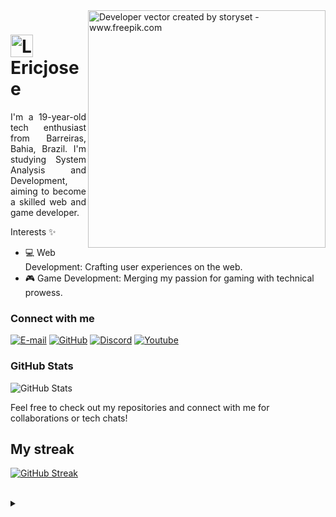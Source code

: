 <img align="right" alt="Developer vector created by storyset - www.freepik.com" height="380" src="https://instazoid.com/wp-content/uploads/2022/02/coding-image.png">

<h1>
    <a href="https://Ericjosee.github.io/">
     <img align="center" alt="Logo Eric Jose" width="36px" src="https://th.bing.com/th/id/R.9596db439ab39a11bcaa7bdc126407a3?rik=AgbEz%2b8MTWejew&riu=http%3a%2f%2ftsnimages.tsn.ca%2fImageProvider%2fTeamLogo%3fseoId%3dmemphis-grizzlies%26width%3d620%26height%3d620&ehk=EFeNjiQcWmCBoZW5oo%2bxYJive8TnIaFijTSHB5k%2fH9c%3d&risl=&pid=ImgRaw&r=0"></a>
    <span>Ericjosee</span>
</h1>

<p align="justify">I'm a 19-year-old tech enthusiast from Barreiras, Bahia, Brazil. I'm studying System Analysis and Development, aiming to become a skilled web and game developer.
<br></p>

 Interests ✨
- 💻 Web Development: Crafting user experiences on the web.
- 🎮 Game Development: Merging my passion for gaming with technical prowess.
<!--
[![Preview](https://img.shields.io/badge/Portfolio-000?style=for-the-badge&logo=github&logoColor=FF00F6)](https://Ericjosee.github.io/)
[![GitHub Page](https://img.shields.io/badge/Ericjosee.github.io-67136f?style=for-the-badge)](https://Ericjosee.github.io/)
-->
<h3 align="left">Connect with me</h3>

[![E-mail](https://img.shields.io/badge/-Email-000?style=for-the-badge&logo=microsoft-outlook&logoColor=007BFF)](mailto:Lingqeric@gmail.com)
[![GitHub](https://img.shields.io/badge/GitHub-100000?style=for-the-badge&logo=github&logoColor=white)](https://github.com/Ericjosee)
[![Discord](https://img.shields.io/badge/Discord-7289DA?style=for-the-badge&logo=discord&logoColor=white)](https://discord.com/channels/@eric093771/)
[![Youtube](https://img.shields.io/badge/YouTube-FF0000?style=for-the-badge&logo=youtube&logoColor=white)](https://www.youtube.com/channel/UCZyc5vRwBCJRDRmn2Cov3Fw)

<h3 align="left">GitHub Stats</h3>

![GitHub Stats](https://github-readme-stats.vercel.app/api?username=Ericjosee&theme=transparent&bg_color=000&border_color=30A3DC&show_icons=true&icon_color=30A3DC&title_color=E94D5F&text_color=FFF)

Feel free to check out my repositories and connect with me for collaborations or tech chats!

## My streak
[![GitHub Streak](https://streak-stats.demolab.com/?user=Ericjosee&theme=bear&background=000&border=30A3DC&dates=FFF)](https://git.io/streak-stats)

<!--[![Most Used Languages](https://github-readme-stats-git-masterrstaa-rickstaa.vercel.app/api/top-langs/?username=Ericjoseee&line_height=10&card_width=290&layout=compact&hide_title=false&count_private=true&langs_count=4&show_icons=true&title_color=FF00F6&hide=html,css&bg_color=000&text_color=8B8B8B&border_radius=3&border_color=561760&count_private=true)](https://github.com/Ericjosee/github-readme-stats)-->
<br>

<details align="left">
  <summary></summary> 
 
  - Badges by <a href="https://shields.io/">shields.io</a><br>
  - GitHub Stats by <a href="https://github.com/anuraghazra/github-readme-stats">anuraghazra</a>
  - Developer vector created by <a href="https://www.freepik.com/vectors/developer">storyset - www.freepik.com</a> (edited by author)
 
  <div align="right">Made with 💜 by <a href="https://github.com/Ericjosee">EA</a>.</div>

</details>

